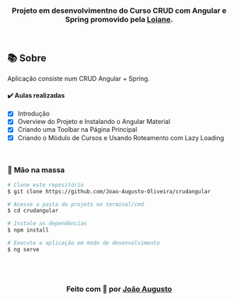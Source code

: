 <div align="center">

<h3>

Projeto em desenvolvimentno do Curso CRUD com Angular e Spring promovido pela [Loiane].

</h3>

</div>

<br>

## 📚 **Sobre**

Aplicação consiste num CRUD Angular + Spring.

#### ✔️ Aulas realizadas

- [x] Introdução
- [x] Overview do Projeto e Instalando o Angular Material
- [x] Criando uma Toolbar na Página Principal
- [x] Criando o Módulo de Cursos e Usando Roteamento com Lazy Loading

<br>

### 🚀 **Mão na massa**

```bash
# Clone este repositório
$ git clone https://github.com/Joao-Augusto-Oliveira/crudangular

# Acesse a pasta do projeto no terminal/cmd
$ cd crudangular

# Instale as dependências
$ npm install

# Execute a aplicação em modo de desenvolvimento
$ ng serve

```

<br>
<br>

<h3 align="center">
Feito com 💜 por <a href="https://www.linkedin.com/in/joão-augusto-oliveira-dos-santos-9b0693195">João Augusto</a>
<br><br> 
</h3>

<!-- Links -->

[loiane]: https://www.youtube.com/watch?v=qJnjz8FIs6Q&list=PLGxZ4Rq3BOBpwaVgAPxTxhdX_TfSVlTcY
